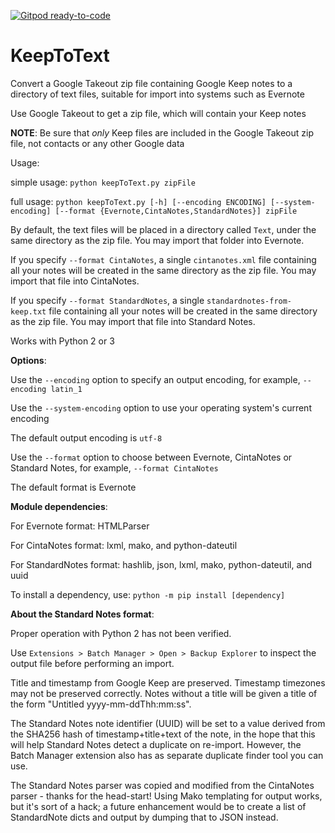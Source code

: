 [![Gitpod ready-to-code](https://img.shields.io/badge/Gitpod-ready--to--code-blue?logo=gitpod)](https://gitpod.io/#https://github.com/dan-and/KeepToText)

# KeepToText

Convert a Google Takeout zip file containing Google Keep notes to a
directory of text files, suitable for import into systems such as Evernote

Use Google Takeout to get a zip file, which will contain your Keep notes

**NOTE**: Be sure that *only* Keep files are included in the Google Takeout zip file, not contacts or any other Google data

Usage:

  simple usage: `python keepToText.py zipFile`
  
  full usage: `python keepToText.py [-h] [--encoding ENCODING] [--system-encoding]
                     [--format {Evernote,CintaNotes,StandardNotes}]
                     zipFile`

By default, the text files will be placed in a directory called `Text`, under the same
directory as the zip file. You may import that folder into Evernote.

If you specify `--format CintaNotes`, a single `cintanotes.xml` file containing all your notes will be
created in the same directory as the zip file. You may import that file into CintaNotes.

If you specify `--format StandardNotes`, a single `standardnotes-from-keep.txt` file containing all your
notes will be created in the same directory as the zip file. You may import that file into Standard Notes.

Works with Python 2 or 3

**Options**:
  
  Use the `--encoding` option to specify an output encoding, for example, `--encoding latin_1`
  
  Use the `--system-encoding` option to use your operating system's current encoding
  
  The default output encoding is `utf-8`
  
  Use the `--format` option to choose between Evernote, CintaNotes or Standard Notes, for example, `--format CintaNotes`
  
  The default format is Evernote
    
**Module dependencies**:

   For Evernote format: HTMLParser
   
   For CintaNotes format: lxml, mako, and python-dateutil

   For StandardNotes format: hashlib, json, lxml, mako, python-dateutil, and uuid
   
   To install a dependency, use: `python -m pip install [dependency]`

**About the Standard Notes format**:

   Proper operation with Python 2 has not been verified.

   Use `Extensions > Batch Manager > Open > Backup Explorer` to inspect the output file before performing an import.

   Title and timestamp from Google Keep are preserved. Timestamp timezones may not be preserved correctly. Notes without a title will be given a title of the form "Untitled yyyy-mm-ddThh:mm:ss".

   The Standard Notes note identifier (UUID) will be set to a value derived from the SHA256 hash of timestamp+title+text of the note, in the hope that this will help Standard Notes detect a duplicate on re-import. However, the Batch Manager extension also has as separate duplicate finder tool you can use.

   The Standard Notes parser was copied and modified from the CintaNotes parser - thanks for the head-start! Using Mako templating for output works, but it's sort of a hack; a future enhancement would be to create a list of StandardNote dicts and output by dumping that to JSON instead.
